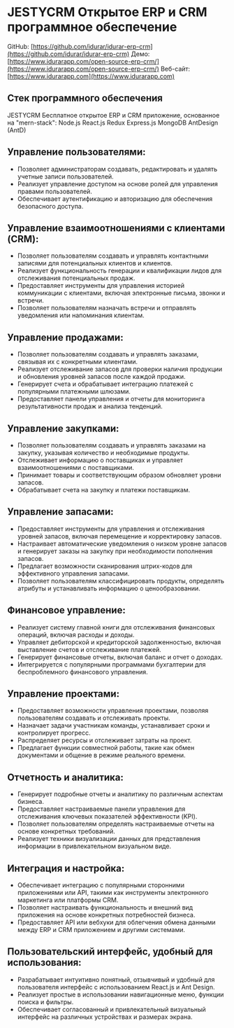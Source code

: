 #  JESTYCRM Открытое ERP и CRM программное обеспечение

GitHub: [https://github.com/idurar/idurar-erp-crm](https://github.com/idurar/idurar-erp-crm)
Демо: [https://www.idurarapp.com/open-source-erp-crm/](https://www.idurarapp.com/open-source-erp-crm/)
Веб-сайт: [https://www.idurarapp.com](https://www.idurarapp.com)

## Стек программного обеспечения

 JESTYCRM Бесплатное открытое ERP и CRM приложение, основанное на "mern-stack": Node.js React.js Redux Express.js MongoDB AntDesign (AntD)

## Управление пользователями:

- Позволяет администраторам создавать, редактировать и удалять учетные записи пользователей.
- Реализует управление доступом на основе ролей для управления правами пользователей.
- Обеспечивает аутентификацию и авторизацию для обеспечения безопасного доступа.

## Управление взаимоотношениями с клиентами (CRM):

- Позволяет пользователям создавать и управлять контактными записями для потенциальных клиентов и клиентов.
- Реализует функциональность генерации и квалификации лидов для отслеживания потенциальных продаж.
- Предоставляет инструменты для управления историей коммуникации с клиентами, включая электронные письма, звонки и встречи.
- Позволяет пользователям назначать встречи и отправлять уведомления или напоминания клиентам.

## Управление продажами:

- Позволяет пользователям создавать и управлять заказами, связывая их с конкретными клиентами.
- Реализует отслеживание запасов для проверки наличия продукции и обновления уровней запасов после каждой продажи.
- Генерирует счета и обрабатывает интеграцию платежей с популярными платежными шлюзами.
- Предоставляет панели управления и отчеты для мониторинга результативности продаж и анализа тенденций.

## Управление закупками:

- Позволяет пользователям создавать и управлять заказами на закупку, указывая количество и необходимые продукты.
- Отслеживает информацию о поставщиках и управляет взаимоотношениями с поставщиками.
- Принимает товары и соответствующим образом обновляет уровни запасов.
- Обрабатывает счета на закупку и платежи поставщикам.

## Управление запасами:

- Предоставляет инструменты для управления и отслеживания уровней запасов, включая перемещение и корректировку запасов.
- Настраивает автоматические уведомления о низком уровне запасов и генерирует заказы на закупку при необходимости пополнения запасов.
- Предлагает возможности сканирования штрих-кодов для эффективного управления запасами.
- Позволяет пользователям классифицировать продукты, определять атрибуты и устанавливать информацию о ценообразовании.

## Финансовое управление:

- Реализует систему главной книги для отслеживания финансовых операций, включая расходы и доходы.
- Управляет дебиторской и кредиторской задолженностью, включая выставление счетов и отслеживание платежей.
- Генерирует финансовые отчеты, включая баланс и отчет о доходах.
- Интегрируется с популярными программами бухгалтерии для беспроблемного финансового управления.

## Управление проектами:

- Предоставляет возможности управления проектами, позволяя пользователям создавать и отслеживать проекты.
- Назначает задачи участникам команды, устанавливает сроки и контролирует прогресс.
- Распределяет ресурсы и отслеживает затраты на проект.
- Предлагает функции совместной работы, такие как обмен документами и общение в режиме реального времени.

## Отчетность и аналитика:

- Генерирует подробные отчеты и аналитику по различным аспектам бизнеса.
- Предоставляет настраиваемые панели управления для отслеживания ключевых показателей эффективности (KPI).
- Позволяет пользователям определять настраиваемые отчеты на основе конкретных требований.
- Реализует техники визуализации данных для представления информации в привлекательном визуальном виде.

## Интеграция и настройка:

- Обеспечивает интеграцию с популярными сторонними приложениями или API, такими как инструменты электронного маркетинга или платформы CRM.
- Позволяет настраивать функциональность и внешний вид приложения на основе конкретных потребностей бизнеса.
- Предоставляет API или вебхуки для облегчения обмена данными между ERP и CRM приложением и другими системами.

## Пользовательский интерфейс, удобный для использования:

- Разрабатывает интуитивно понятный, отзывчивый и удобный для пользователя интерфейс с использованием React.js и Ant Design.
- Реализует простые в использовании навигационные меню, функции поиска и фильтры.
- Обеспечивает согласованный и привлекательный визуальный интерфейс на различных устройствах и размерах экрана.